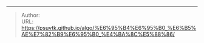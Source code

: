 # 



---

> Author:   
> URL: https://psuvtk.github.io/algo/%E6%95%B4%E6%95%B0_%E6%B5%AE%E7%82%B9%E6%95%B0_%E4%BA%8C%E5%88%86/  

